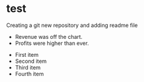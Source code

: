 # test
Creating a git new repository and adding readme file 
- Revenue was off the chart.
- Profits were higher than ever.
* First item
* Second item
* Third item
* Fourth item
